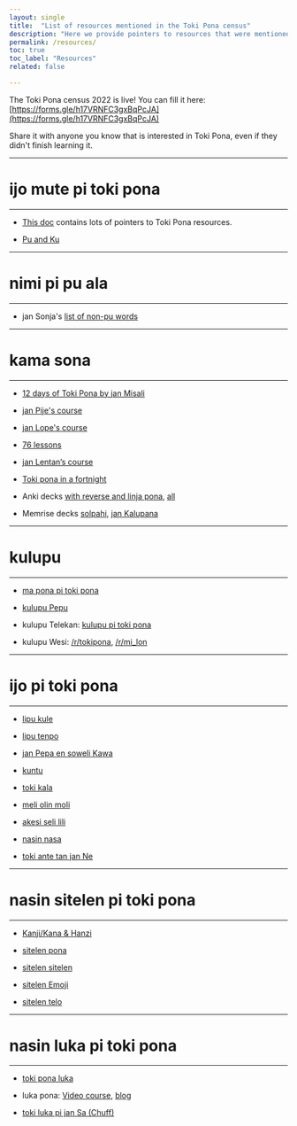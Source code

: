 ```yaml
---
layout: single
title:  "List of resources mentioned in the Toki Pona census"
description: "Here we provide pointers to resources that were mentioned in the Toki Pona census"
permalink: /resources/
toc: true
toc_label: "Resources"
related: false

---
```

The Toki Pona census 2022 is live! You can fill it here: [https://forms.gle/h17VRNFC3gxBqPcJA](https://forms.gle/h17VRNFC3gxBqPcJA) 

Share it with anyone you know that is interested in Toki Pona, even if they didn't finish learning it.

---
# ijo mute pi toki pona 
---
+ [This doc](https://docs.google.com/document/d/1Dzs-imNeZ8TMgdHUiiungJ4Yf97CJk9ylhQPXjWLsJU) contains lots of pointers to Toki Pona resources.

+ [Pu and Ku](https://tokipona.org/)

---
# nimi pi pu ala
---
+ jan Sonja's [list of non-pu words](http://tokipona.org/nimi_pi_pu_ala.txt)

---
# kama sona
---

+ [12 days of Toki Pona by jan Misali](https://www.youtube.com/watch?v=4L-dvvng4Zc&list=PLjOmpMyMxd8T9lZjF36c4mn4YgwZ4ToT6)

+ [jan Pije's course](https://web.archive.org/web/20200513202025/http://tokipona.net/tp/janpije/okamasona1.php)

+ [jan Lope's course](https://jan-lope.github.io/Toki_Pona_lessons_English/)

+ [76 lessons](https://aiki.pbworks.com/f/tp+in+76+lessons+English.pdf)

+ [jan Lentan’s course](https://rnd.neocities.org/tokipona/)

+ [Toki pona in a fortnight](https://www.youtube.com/watch?v=qzWrG9iM9ac)

+ Anki decks [with reverse and linja pona](https://ankiweb.net/shared/info/1548566798), [all](https://ankiweb.net/shared/decks/toki%20pona)

+ Memrise decks [solpahi](https://app.memrise.com/course/39856/toki-pona-complete/), [jan Kalupana](https://app.memrise.com/course/352694/speak-toki-pona-with-audio/)


---
# kulupu
---

+ [ma pona pi toki pona](https://discord.gg/Byqn5z9)

+ [kulupu Pepu](https://www.facebook.com/groups/sitelen/)

+ kulupu Telekan: [kulupu pi toki pona](https://t.me/kulupupitokipona)

+ kulupu Wesi: [/r/tokipona](https://www.reddit.com/r/tokipona/), [/r/mi_lon](https://www.reddit.com/r/mi_lon/)

---
# ijo pi toki pona
---

+ [lipu kule](https://lipukule.org/)

+ [lipu tenpo](https://liputenpo.org/)

+ [jan Pepa en soweli Kawa](https://www.peppercarrot.com/tp/)

+ [kuntu](https://drive.google.com/file/d/1fwvben0Uo3ddmhWBZEarWHt80ax9LQiK/view)

+ [toki kala](https://www.youtube.com/watch?v=kVslAhkMgPU)

+ [meli olin moli](https://drive.google.com/file/d/1KfrTf4GPBdN1Y7xCsWCWBPt6mYXnMzRZ/view)

+ [akesi seli lili](https://drive.google.com/file/d/1PiEP4NiP7SWHWSxIVazSyTXbzgfxgp7b/view)

+ [nasin nasa](https://tapas.io/episode/1449923)

+ [toki ante tan jan Ne](https://jan-ne.github.io/lipu/)

---
# nasin sitelen pi toki pona
---

+ [Kanji/Kana & Hanzi](http://tokipona.net/tp/classicwordlist.aspx)

+ [sitelen pona](http://tokipona.net/tp/janpije/hieroglyphs.php)

+ [sitelen sitelen](https://www.jonathangabel.com/archive/2012/projects_t47.html)

+ [sitelen Emoji](https://sites.google.com/view/sitelenemoji)

+ [sitelen telo](https://imgur.com/a/A30SGum)

---
# nasin luka pi toki pona
---

+ [toki pona luka](http://tokipona.net/tp/janpije/signlanguage.php)

+ luka pona: [Video course](https://www.youtube.com/watch?v=rE_crkyRPhQ), [blog](https://lukapona.blogspot.com/2021/04/nasin-toki-pi-luka-pona-open.html)

+ [toki luka pi jan Sa (Chuff)](https://chuff.wordpress.com/tpsl/)
